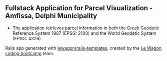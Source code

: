 ## Fullstack Application for Parcel Visualization - Amfissa, Delphi Municipality

- The application retrieves parcel information in both the Greek Geodetic Reference System 1987 (EPSG: 2100) and the World Geodetic System (EPSG: 4326).



















Rails app generated with [lewagon/rails-templates](https://github.com/lewagon/rails-templates), created by the [Le Wagon coding bootcamp](https://www.lewagon.com) team.
